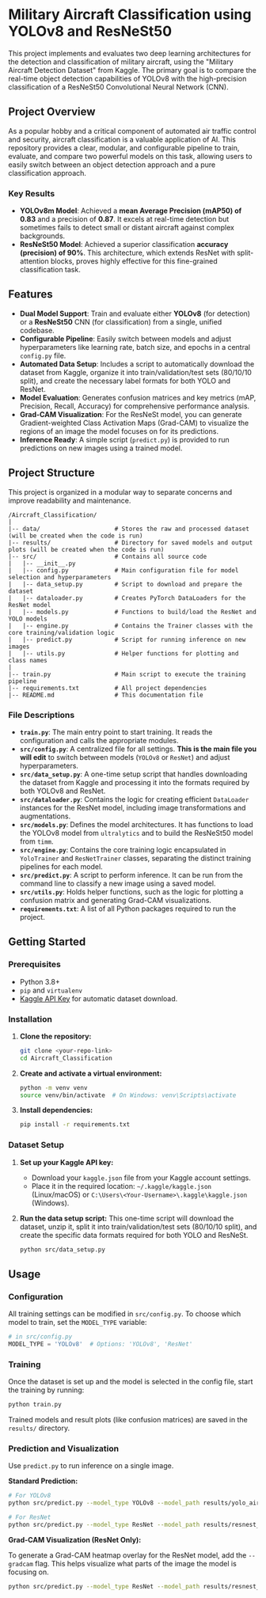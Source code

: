 # Military Aircraft Classification using YOLOv8 and ResNeSt50

This project implements and evaluates two deep learning architectures for the detection and classification of military aircraft, using the "Military Aircraft Detection Dataset" from Kaggle. The primary goal is to compare the real-time object detection capabilities of YOLOv8 with the high-precision classification of a ResNeSt50 Convolutional Neural Network (CNN).

## Project Overview

As a popular hobby and a critical component of automated air traffic control and security, aircraft classification is a valuable application of AI. This repository provides a clear, modular, and configurable pipeline to train, evaluate, and compare two powerful models on this task, allowing users to easily switch between an object detection approach and a pure classification approach.

### Key Results

-   **YOLOv8m Model**: Achieved a **mean Average Precision (mAP50) of 0.83** and a precision of **0.87**. It excels at real-time detection but sometimes fails to detect small or distant aircraft against complex backgrounds.
-   **ResNeSt50 Model**: Achieved a superior classification **accuracy (precision) of 90%**. This architecture, which extends ResNet with split-attention blocks, proves highly effective for this fine-grained classification task.

## Features

-   **Dual Model Support**: Train and evaluate either **YOLOv8** (for detection) or a **ResNeSt50** CNN (for classification) from a single, unified codebase.
-   **Configurable Pipeline**: Easily switch between models and adjust hyperparameters like learning rate, batch size, and epochs in a central `config.py` file.
-   **Automated Data Setup**: Includes a script to automatically download the dataset from Kaggle, organize it into train/validation/test sets (80/10/10 split), and create the necessary label formats for both YOLO and ResNet.
-   **Model Evaluation**: Generates confusion matrices and key metrics (mAP, Precision, Recall, Accuracy) for comprehensive performance analysis.
-   **Grad-CAM Visualization**: For the ResNeSt model, you can generate Gradient-weighted Class Activation Maps (Grad-CAM) to visualize the regions of an image the model focuses on for its predictions.
-   **Inference Ready**: A simple script (`predict.py`) is provided to run predictions on new images using a trained model.

## Project Structure

This project is organized in a modular way to separate concerns and improve readability and maintenance.

```
/Aircraft_Classification/
|
|-- data/                     # Stores the raw and processed dataset (will be created when the code is run)
|-- results/                  # Directory for saved models and output plots (will be created when the code is run)
|-- src/                      # Contains all source code
|   |-- __init__.py
|   |-- config.py             # Main configuration file for model selection and hyperparameters
|   |-- data_setup.py         # Script to download and prepare the dataset
|   |-- dataloader.py         # Creates PyTorch DataLoaders for the ResNet model
|   |-- models.py             # Functions to build/load the ResNet and YOLO models
|   |-- engine.py             # Contains the Trainer classes with the core training/validation logic
|   |-- predict.py            # Script for running inference on new images
|   |-- utils.py              # Helper functions for plotting and class names
|
|-- train.py                  # Main script to execute the training pipeline
|-- requirements.txt          # All project dependencies
|-- README.md                 # This documentation file
```

### File Descriptions

-   **`train.py`**: The main entry point to start training. It reads the configuration and calls the appropriate modules.
-   **`src/config.py`**: A centralized file for all settings. **This is the main file you will edit** to switch between models (`YOLOv8` or `ResNet`) and adjust hyperparameters.
-   **`src/data_setup.py`**: A one-time setup script that handles downloading the dataset from Kaggle and processing it into the formats required by both YOLOv8 and ResNet.
-   **`src/dataloader.py`**: Contains the logic for creating efficient `DataLoader` instances for the ResNet model, including image transformations and augmentations.
-   **`src/models.py`**: Defines the model architectures. It has functions to load the YOLOv8 model from `ultralytics` and to build the ResNeSt50 model from `timm`.
-   **`src/engine.py`**: Contains the core training logic encapsulated in `YoloTrainer` and `ResNetTrainer` classes, separating the distinct training pipelines for each model.
-   **`src/predict.py`**: A script to perform inference. It can be run from the command line to classify a new image using a saved model.
-   **`src/utils.py`**: Holds helper functions, such as the logic for plotting a confusion matrix and generating Grad-CAM visualizations.
-   **`requirements.txt`**: A list of all Python packages required to run the project.

## Getting Started

### Prerequisites

-   Python 3.8+
-   `pip` and `virtualenv`
-   [Kaggle API Key](https://www.kaggle.com/docs/api) for automatic dataset download.

### Installation

1.  **Clone the repository:**
    ```bash
    git clone <your-repo-link>
    cd Aircraft_Classification
    ```

2.  **Create and activate a virtual environment:**
    ```bash
    python -m venv venv
    source venv/bin/activate  # On Windows: venv\Scripts\activate
    ```

3.  **Install dependencies:**
    ```bash
    pip install -r requirements.txt
    ```

### Dataset Setup

1.  **Set up your Kaggle API key:**
    -   Download your `kaggle.json` file from your Kaggle account settings.
    -   Place it in the required location: `~/.kaggle/kaggle.json` (Linux/macOS) or `C:\Users\<Your-Username>\.kaggle\kaggle.json` (Windows).

2.  **Run the data setup script:**
    This one-time script will download the dataset, unzip it, split it into train/validation/test sets (80/10/10 split), and create the specific data formats required for both YOLO and ResNeSt.
    ```bash
    python src/data_setup.py
    ```

## Usage

### Configuration

All training settings can be modified in `src/config.py`. To choose which model to train, set the `MODEL_TYPE` variable:

```python
# in src/config.py
MODEL_TYPE = 'YOLOv8'  # Options: 'YOLOv8', 'ResNet'
```

### Training

Once the dataset is set up and the model is selected in the config file, start the training by running:

```bash
python train.py
```

Trained models and result plots (like confusion matrices) are saved in the `results/` directory.

### Prediction and Visualization

Use `predict.py` to run inference on a single image.

**Standard Prediction:**
```bash
# For YOLOv8
python src/predict.py --model_type YOLOv8 --model_path results/yolo_aircraft_run/weights/best.pt --image_path /path/to/image.jpg

# For ResNet
python src/predict.py --model_type ResNet --model_path results/resnest_model.pt --image_path /path/to/image.jpg
```

**Grad-CAM Visualization (ResNet Only):**

To generate a Grad-CAM heatmap overlay for the ResNet model, add the `--gradcam` flag. This helps visualize what parts of the image the model is focusing on.

```bash
python src/predict.py --model_type ResNet --model_path results/resnest_model.pt --image_path /path/to/image.jpg --gradcam
```
